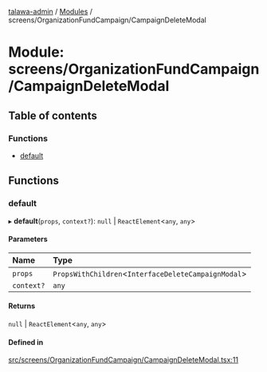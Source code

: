 [talawa-admin](../README.md) / [Modules](../modules.md) / screens/OrganizationFundCampaign/CampaignDeleteModal

# Module: screens/OrganizationFundCampaign/CampaignDeleteModal

## Table of contents

### Functions

- [default](screens_OrganizationFundCampaign_CampaignDeleteModal.md#default)

## Functions

### default

▸ **default**(`props`, `context?`): ``null`` \| `ReactElement`\<`any`, `any`\>

#### Parameters

| Name | Type |
| :------ | :------ |
| `props` | `PropsWithChildren`\<`InterfaceDeleteCampaignModal`\> |
| `context?` | `any` |

#### Returns

``null`` \| `ReactElement`\<`any`, `any`\>

#### Defined in

[src/screens/OrganizationFundCampaign/CampaignDeleteModal.tsx:11](https://github.com/GlenDsza/talawa-admin/blob/d3cbd1e/src/screens/OrganizationFundCampaign/CampaignDeleteModal.tsx#L11)
